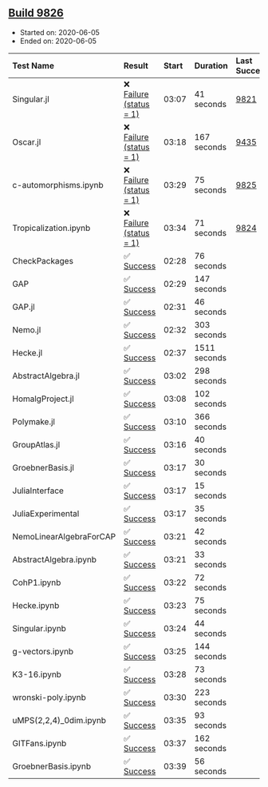 ## [Build 9826](https://oscarci.mathematik.uni-kl.de/job/oscar/9826/)

* Started on: 2020-06-05
* Ended on: 2020-06-05

| Test Name    | Result | Start | Duration | Last Success | First Failure |
|:-------------|:-------|:------|:---------|:-------------|:--------------|
| Singular.jl | ❌ [Failure (status = 1)](https://oscarci.mathematik.uni-kl.de/job/oscar/9826/artifact/logs/build-9826/Singular.jl.log) | 03:07 | 41 seconds | [9821](https://oscarci.mathematik.uni-kl.de/job/oscar/9821/) | [9822](https://oscarci.mathematik.uni-kl.de/job/oscar/9822/) |
| Oscar.jl | ❌ [Failure (status = 1)](https://oscarci.mathematik.uni-kl.de/job/oscar/9826/artifact/logs/build-9826/Oscar.jl.log) | 03:18 | 167 seconds | [9435](https://oscarci.mathematik.uni-kl.de/job/oscar/9435/) | [9436](https://oscarci.mathematik.uni-kl.de/job/oscar/9436/) |
| c-automorphisms.ipynb | ❌ [Failure (status = 1)](https://oscarci.mathematik.uni-kl.de/job/oscar/9826/artifact/logs/build-9826/c-automorphisms.ipynb.log) | 03:29 | 75 seconds | [9825](https://oscarci.mathematik.uni-kl.de/job/oscar/9825/) | [9826](https://oscarci.mathematik.uni-kl.de/job/oscar/9826/) |
| Tropicalization.ipynb | ❌ [Failure (status = 1)](https://oscarci.mathematik.uni-kl.de/job/oscar/9826/artifact/logs/build-9826/Tropicalization.ipynb.log) | 03:34 | 71 seconds | [9824](https://oscarci.mathematik.uni-kl.de/job/oscar/9824/) | [9825](https://oscarci.mathematik.uni-kl.de/job/oscar/9825/) |
| CheckPackages | ✅ [Success](https://oscarci.mathematik.uni-kl.de/job/oscar/9826/artifact/logs/build-9826/CheckPackages.log) | 02:28 | 76 seconds |  |  |
| GAP | ✅ [Success](https://oscarci.mathematik.uni-kl.de/job/oscar/9826/artifact/logs/build-9826/GAP.log) | 02:29 | 147 seconds |  |  |
| GAP.jl | ✅ [Success](https://oscarci.mathematik.uni-kl.de/job/oscar/9826/artifact/logs/build-9826/GAP.jl.log) | 02:31 | 46 seconds |  |  |
| Nemo.jl | ✅ [Success](https://oscarci.mathematik.uni-kl.de/job/oscar/9826/artifact/logs/build-9826/Nemo.jl.log) | 02:32 | 303 seconds |  |  |
| Hecke.jl | ✅ [Success](https://oscarci.mathematik.uni-kl.de/job/oscar/9826/artifact/logs/build-9826/Hecke.jl.log) | 02:37 | 1511 seconds |  |  |
| AbstractAlgebra.jl | ✅ [Success](https://oscarci.mathematik.uni-kl.de/job/oscar/9826/artifact/logs/build-9826/AbstractAlgebra.jl.log) | 03:02 | 298 seconds |  |  |
| HomalgProject.jl | ✅ [Success](https://oscarci.mathematik.uni-kl.de/job/oscar/9826/artifact/logs/build-9826/HomalgProject.jl.log) | 03:08 | 102 seconds |  |  |
| Polymake.jl | ✅ [Success](https://oscarci.mathematik.uni-kl.de/job/oscar/9826/artifact/logs/build-9826/Polymake.jl.log) | 03:10 | 366 seconds |  |  |
| GroupAtlas.jl | ✅ [Success](https://oscarci.mathematik.uni-kl.de/job/oscar/9826/artifact/logs/build-9826/GroupAtlas.jl.log) | 03:16 | 40 seconds |  |  |
| GroebnerBasis.jl | ✅ [Success](https://oscarci.mathematik.uni-kl.de/job/oscar/9826/artifact/logs/build-9826/GroebnerBasis.jl.log) | 03:17 | 30 seconds |  |  |
| JuliaInterface | ✅ [Success](https://oscarci.mathematik.uni-kl.de/job/oscar/9826/artifact/logs/build-9826/JuliaInterface.log) | 03:17 | 15 seconds |  |  |
| JuliaExperimental | ✅ [Success](https://oscarci.mathematik.uni-kl.de/job/oscar/9826/artifact/logs/build-9826/JuliaExperimental.log) | 03:17 | 35 seconds |  |  |
| NemoLinearAlgebraForCAP | ✅ [Success](https://oscarci.mathematik.uni-kl.de/job/oscar/9826/artifact/logs/build-9826/NemoLinearAlgebraForCAP.log) | 03:21 | 42 seconds |  |  |
| AbstractAlgebra.ipynb | ✅ [Success](https://oscarci.mathematik.uni-kl.de/job/oscar/9826/artifact/logs/build-9826/AbstractAlgebra.ipynb.log) | 03:21 | 33 seconds |  |  |
| CohP1.ipynb | ✅ [Success](https://oscarci.mathematik.uni-kl.de/job/oscar/9826/artifact/logs/build-9826/CohP1.ipynb.log) | 03:22 | 72 seconds |  |  |
| Hecke.ipynb | ✅ [Success](https://oscarci.mathematik.uni-kl.de/job/oscar/9826/artifact/logs/build-9826/Hecke.ipynb.log) | 03:23 | 75 seconds |  |  |
| Singular.ipynb | ✅ [Success](https://oscarci.mathematik.uni-kl.de/job/oscar/9826/artifact/logs/build-9826/Singular.ipynb.log) | 03:24 | 44 seconds |  |  |
| g-vectors.ipynb | ✅ [Success](https://oscarci.mathematik.uni-kl.de/job/oscar/9826/artifact/logs/build-9826/g-vectors.ipynb.log) | 03:25 | 144 seconds |  |  |
| K3-16.ipynb | ✅ [Success](https://oscarci.mathematik.uni-kl.de/job/oscar/9826/artifact/logs/build-9826/K3-16.ipynb.log) | 03:28 | 73 seconds |  |  |
| wronski-poly.ipynb | ✅ [Success](https://oscarci.mathematik.uni-kl.de/job/oscar/9826/artifact/logs/build-9826/wronski-poly.ipynb.log) | 03:30 | 223 seconds |  |  |
| uMPS(2,2,4)_0dim.ipynb | ✅ [Success](https://oscarci.mathematik.uni-kl.de/job/oscar/9826/artifact/logs/build-9826/uMPS-2-2-4-_0dim.ipynb.log) | 03:35 | 93 seconds |  |  |
| GITFans.ipynb | ✅ [Success](https://oscarci.mathematik.uni-kl.de/job/oscar/9826/artifact/logs/build-9826/GITFans.ipynb.log) | 03:37 | 162 seconds |  |  |
| GroebnerBasis.ipynb | ✅ [Success](https://oscarci.mathematik.uni-kl.de/job/oscar/9826/artifact/logs/build-9826/GroebnerBasis.ipynb.log) | 03:39 | 56 seconds |  |  |
